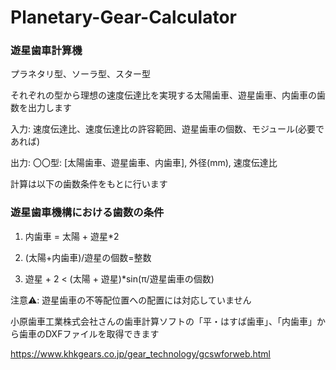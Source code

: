 # Planetary-Gear-Calculator
### 遊星歯車計算機

プラネタリ型、ソーラ型、スター型

それぞれの型から理想の速度伝達比を実現する太陽歯車、遊星歯車、内歯車の歯数を出力します

入力: 速度伝達比、速度伝達比の許容範囲、遊星歯車の個数、モジュール(必要であれば)

出力: 〇〇型: [太陽歯車、遊星歯車、内歯車], 外径(mm), 速度伝達比

計算は以下の歯数条件をもとに行います

### 遊星歯車機構における歯数の条件

1. 内歯車 = 太陽 + 遊星*2
    
2. (太陽+内歯車)/遊星の個数=整数

3. 遊星 + 2 < (太陽 + 遊星)*sin(π/遊星歯車の個数)

注意⚠️: 遊星歯車の不等配位置への配置には対応していません

小原歯車工業株式会社さんの歯車計算ソフトの「平・はすば歯車」、「内歯車」から歯車のDXFファイルを取得できます

https://www.khkgears.co.jp/gear_technology/gcswforweb.html

